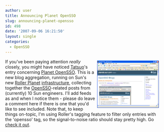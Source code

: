 ```yaml
---
author: user
title: Announcing Planet OpenSSO
slug: announcing-planet-opensso
id: 498
date: '2007-09-06 16:21:50'
layout: single
categories:
  - OpenSSO
---
```


<span style="margin: 5px; float: right;">[![](images/PlanetOpenSSO.png)](http://planets.sun.com/OpenSSO/group/blogs/)</span>

If you've been paying attention _really_ closely, you might have noticed [Tatsuo](http://blogs.sun.com/tkudo/)'s entry concerning [Planet OpenSSO](http://planets.sun.com/OpenSSO/group/blogs/). This is a new blog aggregation, running on Sun's new [Roller Planet](http://rollerweblogger.org/roller/entry/planet_in_a_mind_map) [infrastructure](http://rollerweblogger.org/roller/entry/planet_sun_com), collecting together the [OpenSSO](https://opensso.dev.java.net/)-related posts from (currently) 10 Sun engineers. I'll add feeds as and when I notice them - please do leave a comment here if there is one that you'd like to see included. Note that, to keep things on-topic, I'm using Roller's tagging feature to filter only entries with the 'opensso' tag, so the signal-to-noise ratio should stay pretty high. Go [check it out](http://planets.sun.com/OpenSSO/group/blogs/).